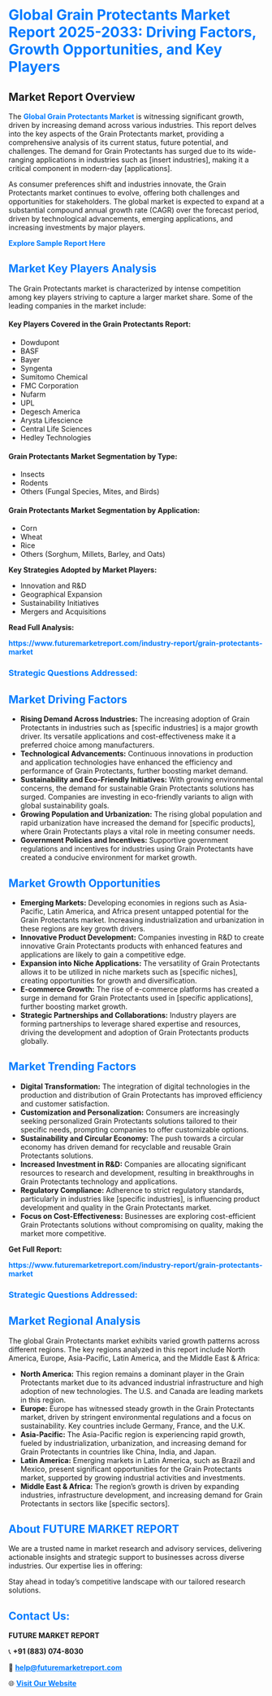 <h1 style="color: #007BFF;">Global Grain Protectants Market Report 2025-2033: Driving Factors, Growth Opportunities, and Key Players</h1>

<section id="overview">
<h2>Market Report Overview</h2>
<p>The <a href="https://www.futuremarketreport.com/industry-report/grain-protectants-market" style="color: #007BFF; text-decoration: none;"><strong>Global Grain Protectants Market</strong></a> is witnessing significant growth, driven by increasing demand across various industries. This report delves into the key aspects of the Grain Protectants market, providing a comprehensive analysis of its current status, future potential, and challenges. The demand for Grain Protectants has surged due to its wide-ranging applications in industries such as [insert industries], making it a critical component in modern-day [applications].</p>
<p>As consumer preferences shift and industries innovate, the Grain Protectants market continues to evolve, offering both challenges and opportunities for stakeholders. The global market is expected to expand at a substantial compound annual growth rate (CAGR) over the forecast period, driven by technological advancements, emerging applications, and increasing investments by major players.</p>
</section>

<section id="overview">
<p><a href="https://www.futuremarketreport.com/request-sample/reportId=84827" style="color: #007BFF; text-decoration: none;"><strong>Explore Sample Report Here</strong></a></p>
</section>

<section id="key-players">
<h2 style="color: #007BFF;">Market Key Players Analysis</h2>
<p>The Grain Protectants market is characterized by intense competition among key players striving to capture a larger market share. Some of the leading companies in the market include:</p>
<h4>Key Players Covered in the Grain Protectants Report:</h4>
<ul><li>Dowdupont</li><li>BASF</li><li>Bayer</li><li>Syngenta</li><li>Sumitomo Chemical</li><li>FMC Corporation</li><li>Nufarm</li><li>UPL</li><li>Degesch America</li><li>Arysta Lifescience</li><li>Central Life Sciences</li><li>Hedley Technologies</li></ul>
<h4>Grain Protectants Market Segmentation by Type:</h4>
<ul><li>Insects</li><li>Rodents</li><li>Others (Fungal Species, Mites, and Birds)</li></ul>

<h4>Grain Protectants Market Segmentation by Application:</h4>
<ul><li>Corn</li><li>Wheat</li><li>Rice</li><li>Others (Sorghum, Millets, Barley, and Oats)</li></ul>
<p><strong>Key Strategies Adopted by Market Players:</strong></p>
<ul>
<li>Innovation and R&D</li>
<li>Geographical Expansion</li>
<li>Sustainability Initiatives</li>
<li>Mergers and Acquisitions</li>
</ul>
</section>

<section>
<p><strong>Read Full Analysis: </strong></p><a href="https://www.futuremarketreport.com/industry-report/grain-protectants-market" style="color: #007BFF; text-decoration: none;"><strong>https://www.futuremarketreport.com/industry-report/grain-protectants-market</strong></a>
<h3 style="color: #007BFF;">Strategic Questions Addressed:</h3>
</section>

<section id="driving-factors">
<h2 style="color: #007BFF;">Market Driving Factors</h2>
<ul>
<li><strong>Rising Demand Across Industries:</strong> The increasing adoption of Grain Protectants in industries such as [specific industries] is a major growth driver. Its versatile applications and cost-effectiveness make it a preferred choice among manufacturers.</li>
<li><strong>Technological Advancements:</strong> Continuous innovations in production and application technologies have enhanced the efficiency and performance of Grain Protectants, further boosting market demand.</li>
<li><strong>Sustainability and Eco-Friendly Initiatives:</strong> With growing environmental concerns, the demand for sustainable Grain Protectants solutions has surged. Companies are investing in eco-friendly variants to align with global sustainability goals.</li>
<li><strong>Growing Population and Urbanization:</strong> The rising global population and rapid urbanization have increased the demand for [specific products], where Grain Protectants plays a vital role in meeting consumer needs.</li>
<li><strong>Government Policies and Incentives:</strong> Supportive government regulations and incentives for industries using Grain Protectants have created a conducive environment for market growth.</li>
</ul>
</section>

<section id="growth-opportunities">
<h2 style="color: #007BFF;">Market Growth Opportunities</h2>
<ul>
<li><strong>Emerging Markets:</strong> Developing economies in regions such as Asia-Pacific, Latin America, and Africa present untapped potential for the Grain Protectants market. Increasing industrialization and urbanization in these regions are key growth drivers.</li>
<li><strong>Innovative Product Development:</strong> Companies investing in R&D to create innovative Grain Protectants products with enhanced features and applications are likely to gain a competitive edge.</li>
<li><strong>Expansion into Niche Applications:</strong> The versatility of Grain Protectants allows it to be utilized in niche markets such as [specific niches], creating opportunities for growth and diversification.</li>
<li><strong>E-commerce Growth:</strong> The rise of e-commerce platforms has created a surge in demand for Grain Protectants used in [specific applications], further boosting market growth.</li>
<li><strong>Strategic Partnerships and Collaborations:</strong> Industry players are forming partnerships to leverage shared expertise and resources, driving the development and adoption of Grain Protectants products globally.</li>
</ul>
</section>

<section id="trending-factors">
<h2 style="color: #007BFF;">Market Trending Factors</h2>
<ul>
<li><strong>Digital Transformation:</strong> The integration of digital technologies in the production and distribution of Grain Protectants has improved efficiency and customer satisfaction.</li>
<li><strong>Customization and Personalization:</strong> Consumers are increasingly seeking personalized Grain Protectants solutions tailored to their specific needs, prompting companies to offer customizable options.</li>
<li><strong>Sustainability and Circular Economy:</strong> The push towards a circular economy has driven demand for recyclable and reusable Grain Protectants solutions.</li>
<li><strong>Increased Investment in R&D:</strong> Companies are allocating significant resources to research and development, resulting in breakthroughs in Grain Protectants technology and applications.</li>
<li><strong>Regulatory Compliance:</strong> Adherence to strict regulatory standards, particularly in industries like [specific industries], is influencing product development and quality in the Grain Protectants market.</li>
<li><strong>Focus on Cost-Effectiveness:</strong> Businesses are exploring cost-efficient Grain Protectants solutions without compromising on quality, making the market more competitive.</li>
</ul>
</section>

<section>
<p><strong>Get Full Report: </strong></p><a href="https://www.futuremarketreport.com/industry-report/grain-protectants-market" style="color: #007BFF; text-decoration: none;"><strong>https://www.futuremarketreport.com/industry-report/grain-protectants-market</strong></a>
<h3 style="color: #007BFF;">Strategic Questions Addressed:</h3>
</section>


<section id="regional-analysis">
<h2 style="color: #007BFF;">Market Regional Analysis</h2>
<p>The global Grain Protectants market exhibits varied growth patterns across different regions. The key regions analyzed in this report include North America, Europe, Asia-Pacific, Latin America, and the Middle East & Africa:</p>
<ul>
<li><strong>North America:</strong> This region remains a dominant player in the Grain Protectants market due to its advanced industrial infrastructure and high adoption of new technologies. The U.S. and Canada are leading markets in this region.</li>
<li><strong>Europe:</strong> Europe has witnessed steady growth in the Grain Protectants market, driven by stringent environmental regulations and a focus on sustainability. Key countries include Germany, France, and the U.K.</li>
<li><strong>Asia-Pacific:</strong> The Asia-Pacific region is experiencing rapid growth, fueled by industrialization, urbanization, and increasing demand for Grain Protectants in countries like China, India, and Japan.</li>
<li><strong>Latin America:</strong> Emerging markets in Latin America, such as Brazil and Mexico, present significant opportunities for the Grain Protectants market, supported by growing industrial activities and investments.</li>
<li><strong>Middle East & Africa:</strong> The region’s growth is driven by expanding industries, infrastructure development, and increasing demand for Grain Protectants in sectors like [specific sectors].</li>
</ul>
</section>

<footer>
<h2 style="color: #007BFF;">About FUTURE MARKET REPORT</h2>
<p>We are a trusted name in market research and advisory services, delivering actionable insights and strategic support to businesses across diverse industries. Our expertise lies in offering:</p>

<p>Stay ahead in today’s competitive landscape with our tailored research solutions.</p>

<h2 style="color: #007BFF;">Contact Us:</h2>
<p><strong>FUTURE MARKET REPORT</strong></p>
<p>📞 <strong>+91 (883) 074-8030</strong></p>
<p>📧 <strong><a href="mailto:help@futuremarketreport.com" style="color: #007BFF;">help@futuremarketreport.com</a></strong></p>
<p>🌐 <strong><a href="https://www.futuremarketreport.com/" style="color: #007BFF;">Visit Our Website</a></strong></p>
</footer>